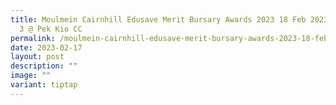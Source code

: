 ```yaml
---
title: Moulmein Cairnhill Edusave Merit Bursary Awards 2023 18 Feb 2023 Session
  3 @ Pek Kio CC
permalink: /moulmein-cairnhill-edusave-merit-bursary-awards-2023-18-feb-2023-session-3-pek-kio-cc/
date: 2023-02-17
layout: post
description: ""
image: ""
variant: tiptap
---
```

